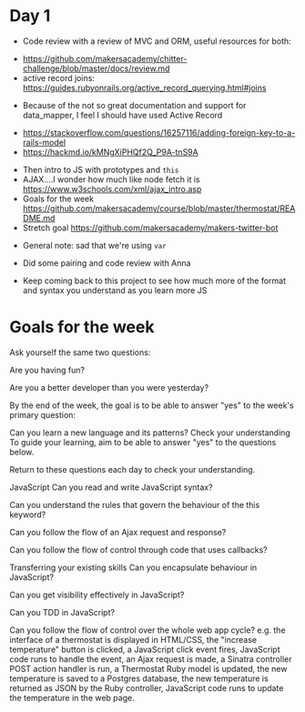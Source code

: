 # Day 1

- Code review with a review of MVC and ORM, useful resources for both:
* https://github.com/makersacademy/chitter-challenge/blob/master/docs/review.md
* active record joins: https://guides.rubyonrails.org/active_record_querying.html#joins
- Because of the not so great documentation and support for data_mapper, I feel I should have used Active Record
* https://stackoverflow.com/questions/16257116/adding-foreign-key-to-a-rails-model
* https://hackmd.io/kMNgXiPHQf2Q_P9A-tnS9A

- Then intro to JS with prototypes and `this`
- AJAX....I wonder how much like node fetch it is https://www.w3schools.com/xml/ajax_intro.asp
- Goals for the week 
https://github.com/makersacademy/course/blob/master/thermostat/README.md
- Stretch goal  https://github.com/makersacademy/makers-twitter-bot
* General note: sad that we're using `var`
* Did some pairing and code review with Anna

* Keep coming back to this project to see how much more of the format and syntax you understand as you learn more JS

Goals for the week
==========

Ask yourself the same two questions:

Are you having fun?

Are you a better developer than you were yesterday?

By the end of the week, the goal is to be able to answer "yes" to the week's primary question:

Can you learn a new language and its patterns?
Check your understanding
To guide your learning, aim to be able to answer "yes" to the questions below.

Return to these questions each day to check your understanding.

JavaScript
Can you read and write JavaScript syntax?

Can you understand the rules that govern the behaviour of the this keyword?

Can you follow the flow of an Ajax request and response?

Can you follow the flow of control through code that uses callbacks?

Transferring your existing skills
Can you encapsulate behaviour in JavaScript?

Can you get visibility effectively in JavaScript?

Can you TDD in JavaScript?

Can you follow the flow of control over the whole web app cycle? e.g. the interface of a thermostat is displayed in HTML/CSS, the "increase temperature" button is clicked, a JavaScript click event fires, JavaScript code runs to handle the event, an Ajax request is made, a Sinatra controller POST action handler is run, a Thermostat Ruby model is updated, the new temperature is saved to a Postgres database, the new temperature is returned as JSON by the Ruby controller, JavaScript code runs to update the temperature in the web page.